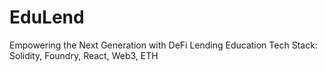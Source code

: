 # EduLend

Empowering the Next Generation with DeFi Lending Education
Tech Stack: Solidity, Foundry, React, Web3, ETH